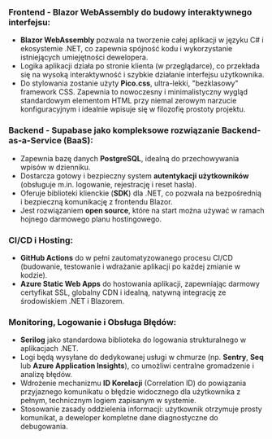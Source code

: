 ### **Frontend - Blazor WebAssembly do budowy interaktywnego interfejsu:**
* **Blazor WebAssembly** pozwala na tworzenie całej aplikacji w języku C# i ekosystemie .NET, co zapewnia spójność kodu i wykorzystanie istniejących umiejętności dewelopera.
* Logika aplikacji działa po stronie klienta (w przeglądarce), co przekłada się na wysoką interaktywność i szybkie działanie interfejsu użytkownika.
* Do stylowania zostanie użyty **Pico.css**, ultra-lekki, "bezklasowy" framework CSS. Zapewnia to nowoczesny i minimalistyczny wygląd standardowym elementom HTML przy niemal zerowym narzucie konfiguracyjnym i idealnie wpisuje się w filozofię prostoty projektu.

### **Backend - Supabase jako kompleksowe rozwiązanie Backend-as-a-Service (BaaS):**
* Zapewnia bazę danych **PostgreSQL**, idealną do przechowywania wpisów w dzienniku.
* Dostarcza gotowy i bezpieczny system **autentykacji użytkowników** (obsługuje m.in. logowanie, rejestrację i reset hasła).
* Oferuje biblioteki klienckie (**SDK**) dla .NET, co pozwala na bezpośrednią i bezpieczną komunikację z frontendu Blazor.
* Jest rozwiązaniem **open source**, które na start można używać w ramach hojnego darmowego planu hostingowego.

### **CI/CD i Hosting:**
* **GitHub Actions** do w pełni zautomatyzowanego procesu CI/CD (budowanie, testowanie i wdrażanie aplikacji po każdej zmianie w kodzie).
* **Azure Static Web Apps** do hostowania aplikacji, zapewniając darmowy certyfikat SSL, globalny CDN i idealną, natywną integrację ze środowiskiem .NET i Blazorem.

### **Monitoring, Logowanie i Obsługa Błędów:**
* **Serilog** jako standardowa biblioteka do logowania strukturalnego w aplikacjach .NET.
* Logi będą wysyłane do dedykowanej usługi w chmurze (np. **Sentry**, **Seq** lub **Azure Application Insights**), co umożliwi centralne gromadzenie i analizę błędów.
* Wdrożenie mechanizmu **ID Korelacji** (Correlation ID) do powiązania przyjaznego komunikatu o błędzie widocznego dla użytkownika z pełnym, technicznym logiem zapisanym w systemie.
* Stosowanie zasady oddzielenia informacji: użytkownik otrzymuje prosty komunikat, a deweloper kompletne dane diagnostyczne do debugowania.